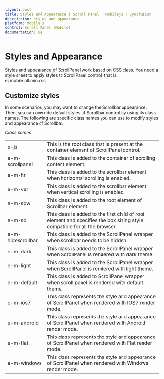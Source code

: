 ```yaml
---
layout: post
title: Styles and Appearance | Scroll Panel | Mobilejs | Syncfusion
description: styles and appearance
platform: Mobilejs
control: Scroll Panel (Mobile)
documentation: ug
---
```


# Styles and Appearance

Styles and appearance of ScrollPanel work based on CSS class. You need a style sheet to apply styles to ScrollPanel control, that is, ej.mobile.all.min.css

## Customize styles

In some scenarios, you may want to change the Scrollbar appearance. Then, you can override default styles of Scrollbar control by using its class names. The following are specific class names you can use to modify styles and appearance of Scrollbar.

_Class names_

<table>
<tr>
<td>
e-js </td><td>
This is the root class that is present at the container element of ScrollPanel control.</td></td>
<tr>
<td>
e-m-scrollpanel</td><td>
This class is added to the container of scrolling content element. </td></tr>
<tr>
<td>
e-m-hr</td><td>
This class is added to the scrollbar element when horizontal scrolling is enabled.</td></tr>
<tr>
<td>
e-m-ver</td><td>
This class is added to the scrollbar element when vertical scrolling is enabled.</td></tr>
<tr>
<td>
e-m-sbw</td><td>
This class is added to the root element of Scrollbar element.</td></tr>
<tr>
<td>
e-m-sb</td><td>
This class is added to the first child of root element and specifies the box sizing style compatible for all the browser. </td></tr>
<tr>
<td>
e-m-hidescrollbar</td><td>
This class is added to the ScrollPanel wrapper when scrollbar needs to be hidden.</td></tr>
<tr>
<td>
e-m-dark</td><td>
This class is added to the ScrollPanel wrapper when ScrollPanel is rendered with dark theme.</td></tr>
<tr>
<td>
e-m-light</td><td>
This class is added to the ScrollPanel wrapper when ScrollPanel is rendered with light theme.</td></tr>
<tr>
<td>
e-m-default</td><td>
This class is added to ScrollPanel wrapper when scroll panel is rendered with default theme.</td></tr>
<tr>
<td>
e-m-ios7</td><td>
This class represents the style and appearance of ScrollPanel when rendered with IOS7 render mode.</td></tr>
<tr>
<td>
e-m-android</td><td>
This class represents the style and appearance of ScrollPanel when rendered with Android render mode.</td></tr>
<tr>
<td>
e-m-flat</td><td>
This class represents the style and appearance of ScrollPanel when rendered with Flat render mode.</td></tr>
<tr>
<td>
e-m-windows</td><td>
This class represents the style and appearance of ScrollPanel when rendered with Windows render mode.</td></tr>
</table>